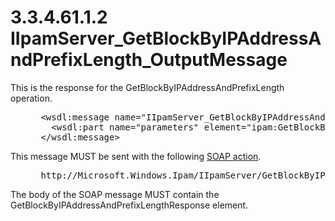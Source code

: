 <html dir="LTR" xmlns:mshelp="http://msdn.microsoft.com/mshelp" xmlns:ddue="http://ddue.schemas.microsoft.com/authoring/2003/5" xmlns:xlink="http://www.w3.org/1999/xlink" xmlns:tool="http://www.microsoft.com/tooltip">
 <body>
 <div id="header">
 <h1 class="heading">3.3.4.61.1.2 IIpamServer_GetBlockByIPAddressAndPrefixLength_OutputMessage</h1>
 </div>
 <div id="mainSection">
 <div id="mainBody">
 <div id="allHistory" class="saveHistory"></div>
 <div id="sectionSection0" class="section" name="collapseableSection">
 

<p>This is the response for the
GetBlockByIPAddressAndPrefixLength operation.</p>

<dl>
<dd>
<div><pre> &lt;wsdl:message name=&quot;IIpamServer_GetBlockByIPAddressAndPrefixLength_OutputMessage&quot;&gt;
   &lt;wsdl:part name=&quot;parameters&quot; element=&quot;ipam:GetBlockByIPAddressAndPrefixLengthResponse&quot; /&gt;
 &lt;/wsdl:message&gt;
</pre></div>
</dd></dl>

<p>This message MUST be sent with the following <a href="21b4a631-8f28-420f-822f-c5f879d5046e.md#gt_c1358651-96c1-4ce0-8e1f-b0b7a94145e3">SOAP action</a>.</p>

<dl>
<dd>
<div><pre> http://Microsoft.Windows.Ipam/IIpamServer/GetBlockByIPAddressAndPrefixLengthResponse
</pre></div>
</dd></dl>

<p>The body of the SOAP message MUST contain the
GetBlockByIPAddressAndPrefixLengthResponse element.</p>


 </div>
 </div>
 </div>
 </body>
</html>